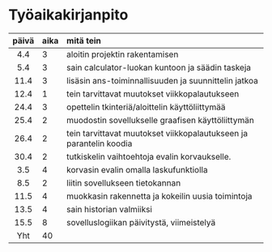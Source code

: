 # Työaikakirjanpito

| päivä | aika | mitä tein  |
| :----:|:-----| :-----|
| 4.4 | 3    | aloitin projektin rakentamisen |
| 5.4 | 3    | sain calculator-luokan kuntoon ja säädin taskeja |
| 11.4 | 3    | lisäsin ans-toiminnallisuuden ja suunnittelin jatkoa |
| 12.4 | 1    | tein tarvittavat muutokset viikkopalautukseen |
| 24.4 | 3    | opettelin tkinteriä/aloittelin käyttöliittymää |
| 25.4 | 2    | muodostin sovellukselle graafisen käyttöliittymän |
| 26.4 | 2    | tein tarvittavat muutokset viikkopalautukseen ja parantelin koodia |
| 30.4 | 2    | tutkiskelin vaihtoehtoja evalin korvaukselle. |
| 3.5 | 4    | korvasin evalin omalla laskufunktiolla |
| 8.5 | 2   | liitin sovellukseen tietokannan |
| 11.5 | 4   | muokkasin rakennetta ja kokeilin uusia toimintoja |
| 13.5 | 4   | sain historian valmiiksi |
| 15.5 | 8   | sovelluslogiikan päivitystä, viimeistelyä |
| Yht | 40   | 
